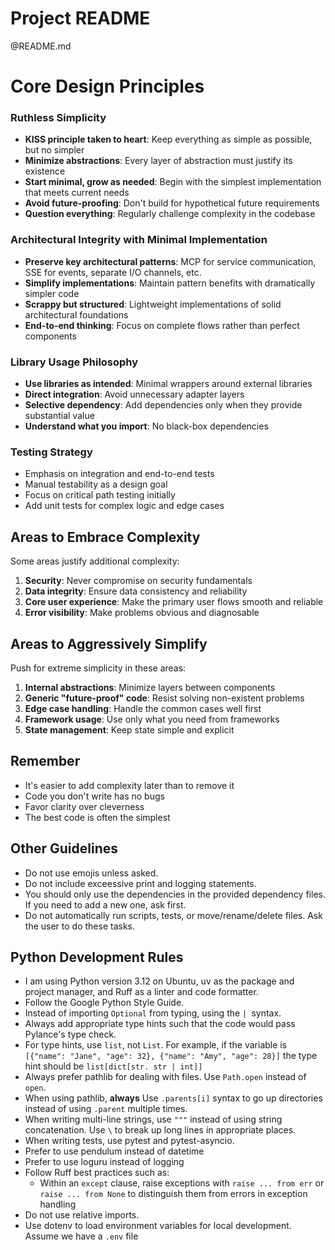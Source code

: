 # Project README
@README.md

# Core Design Principles
### Ruthless Simplicity
- **KISS principle taken to heart**: Keep everything as simple as possible, but no simpler
- **Minimize abstractions**: Every layer of abstraction must justify its existence
- **Start minimal, grow as needed**: Begin with the simplest implementation that meets current needs
- **Avoid future-proofing**: Don't build for hypothetical future requirements
- **Question everything**: Regularly challenge complexity in the codebase

### Architectural Integrity with Minimal Implementation
- **Preserve key architectural patterns**: MCP for service communication, SSE for events, separate I/O channels, etc.
- **Simplify implementations**: Maintain pattern benefits with dramatically simpler code
- **Scrappy but structured**: Lightweight implementations of solid architectural foundations
- **End-to-end thinking**: Focus on complete flows rather than perfect components

### Library Usage Philosophy
- **Use libraries as intended**: Minimal wrappers around external libraries
- **Direct integration**: Avoid unnecessary adapter layers
- **Selective dependency**: Add dependencies only when they provide substantial value
- **Understand what you import**: No black-box dependencies

### Testing Strategy
- Emphasis on integration and end-to-end tests
- Manual testability as a design goal
- Focus on critical path testing initially
- Add unit tests for complex logic and edge cases

## Areas to Embrace Complexity
Some areas justify additional complexity:
1. **Security**: Never compromise on security fundamentals
2. **Data integrity**: Ensure data consistency and reliability
3. **Core user experience**: Make the primary user flows smooth and reliable
4. **Error visibility**: Make problems obvious and diagnosable

## Areas to Aggressively Simplify
Push for extreme simplicity in these areas:
1. **Internal abstractions**: Minimize layers between components
2. **Generic "future-proof" code**: Resist solving non-existent problems
3. **Edge case handling**: Handle the common cases well first
4. **Framework usage**: Use only what you need from frameworks
5. **State management**: Keep state simple and explicit

## Remember
- It's easier to add complexity later than to remove it
- Code you don't write has no bugs
- Favor clarity over cleverness
- The best code is often the simplest

## Other Guidelines
- Do not use emojis unless asked.
- Do not include exceessive print and logging statements.
- You should only use the dependencies in the provided dependency files. If you need to add a new one, ask first.
- Do not automatically run scripts, tests, or move/rename/delete files. Ask the user to do these tasks.

## Python Development Rules
- I am using Python version 3.12 on Ubuntu, uv as the package and project manager, and Ruff as a linter and code formatter.
- Follow the Google Python Style Guide.
- Instead of importing `Optional` from typing, using the `| `syntax.
- Always add appropriate type hints such that the code would pass Pylance's type check.
- For type hints, use `list`, not `List`. For example, if the variable is `[{"name": "Jane", "age": 32}, {"name": "Amy", "age": 28}]` the type hint should be `list[dict[str. str | int]]`
- Always prefer pathlib for dealing with files. Use `Path.open` instead of `open`. 
- When using pathlib, **always** Use `.parents[i]` syntax to go up directories instead of using `.parent` multiple times.
- When writing multi-line strings, use `"""` instead of using string concatenation. Use `\` to break up long lines in appropriate places.
- When writing tests, use pytest and pytest-asyncio.
- Prefer to use pendulum instead of datetime
- Prefer to use loguru instead of logging
- Follow Ruff best practices such as:
  - Within an `except` clause, raise exceptions with `raise ... from err` or `raise ... from None` to distinguish them from errors in exception handling
- Do not use relative imports.
- Use dotenv to load environment variables for local development. Assume we have a `.env` file
